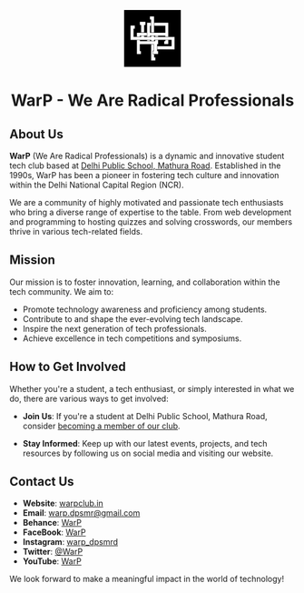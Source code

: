 <p align='center'>
    <img 
        src='https://github.com/warpclub/.github/raw/f018f68e408fbd042aaa2e23ee84a075a218092b/profile/WarPLogo-dark.jpg'
        width='100px' 
        height='100px' 
        alt='WarP Logo' 
    />    
</p>

<h1 align='center'>WarP - We Are Radical Professionals</h1>

## About Us

**WarP** (We Are Radical Professionals) is a dynamic and innovative student tech club based at [Delhi Public School, Mathura Road](https://dpsmathuraroad.org). Established in the 1990s, WarP has been a pioneer in fostering tech culture and innovation within the Delhi National Capital Region (NCR).

We are a community of highly motivated and passionate tech enthusiasts who bring a diverse range of expertise to the table. From web development and programming to hosting quizzes and solving crosswords, our members thrive in various tech-related fields.

## Mission

Our mission is to foster innovation, learning, and collaboration within the tech community. We aim to:

- Promote technology awareness and proficiency among students.
- Contribute to and shape the ever-evolving tech landscape.
- Inspire the next generation of tech professionals.
- Achieve excellence in tech competitions and symposiums.

## How to Get Involved

Whether you're a student, a tech enthusiast, or simply interested in what we do, there are various ways to get involved:

- **Join Us**: If you're a student at Delhi Public School, Mathura Road, consider [becoming a member of our club](https://github.com/warpclub/.github/blob/main/profile/MEMBERSHIP.md).

- **Stay Informed**: Keep up with our latest events, projects, and tech resources by following us on social media and visiting our website.

## Contact Us

- **Website**: [warpclub.in](https://www.warpclub.in)
- **Email**: warp.dpsmr@gmail.com
- **Behance**: [WarP](https://be.net/warpclub)
- **FaceBook**: [WarP](https://www.facebook.com/warpdpsmr)
- **Instagram**: [warp_dpsmrd](https://www.instagram.com/warp_dpsmrd)
- **Twitter**: [@WarP](https://twitter.com/WarP_dpsmr)
- **YouTube**: [WarP](https://youtube.com/@warpclub)

We look forward to make a meaningful impact in the world of technology!
